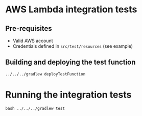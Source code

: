 # AWS Lambda integration tests

## Pre-requisites

* Valid AWS account
* Credentials defined in `src/test/resources` (see example)

## Building and deploying the test function

```bash
../../../gradlew deployTestFunction
```

# Running the integration tests

``bash
../../../gradlew test
``
